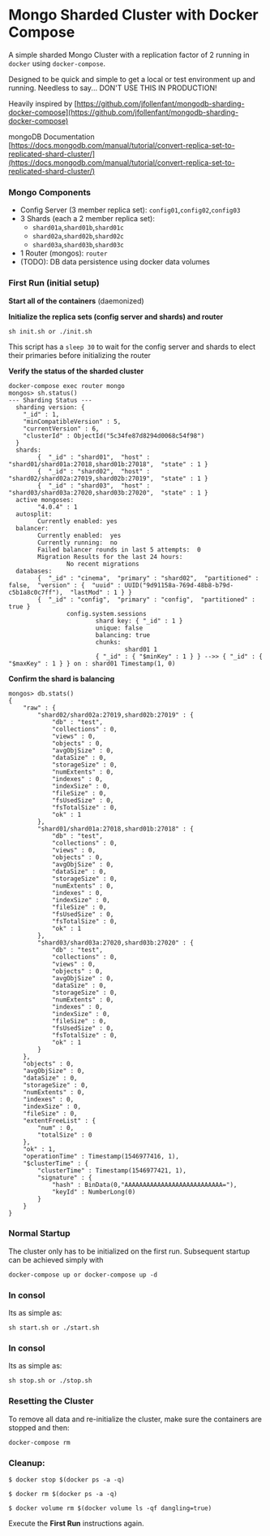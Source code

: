 Mongo Sharded Cluster with Docker Compose
=========================================
A simple sharded Mongo Cluster with a replication factor of 2 running in `docker` using `docker-compose`.

Designed to be quick and simple to get a local or test environment up and running. Needless to say... DON'T USE THIS IN PRODUCTION!

Heavily inspired by [https://github.com/jfollenfant/mongodb-sharding-docker-compose](https://github.com/jfollenfant/mongodb-sharding-docker-compose)

mongoDB Documentation [https://docs.mongodb.com/manual/tutorial/convert-replica-set-to-replicated-shard-cluster/](https://docs.mongodb.com/manual/tutorial/convert-replica-set-to-replicated-shard-cluster/)

### Mongo Components

* Config Server (3 member replica set): `config01`,`config02`,`config03`
* 3 Shards (each a 2 member replica set):
	* `shard01a`,`shard01b`,`shard01c`
	* `shard02a`,`shard02b`,`shard02c`
	* `shard03a`,`shard03b`,`shard03c`
* 1 Router (mongos): `router`
* (TODO): DB data persistence using docker data volumes

### First Run (initial setup)
**Start all of the containers** (daemonized)

**Initialize the replica sets (config server and shards) and router**

```
sh init.sh or ./init.sh
```

This script has a `sleep 30` to wait for the config server and shards to elect their primaries before initializing the router

**Verify the status of the sharded cluster**

```
docker-compose exec router mongo
mongos> sh.status()
--- Sharding Status --- 
  sharding version: {
  	"_id" : 1,
  	"minCompatibleVersion" : 5,
  	"currentVersion" : 6,
  	"clusterId" : ObjectId("5c34fe87d8294d0068c54f98")
  }
  shards:
        {  "_id" : "shard01",  "host" : "shard01/shard01a:27018,shard01b:27018",  "state" : 1 }
        {  "_id" : "shard02",  "host" : "shard02/shard02a:27019,shard02b:27019",  "state" : 1 }
        {  "_id" : "shard03",  "host" : "shard03/shard03a:27020,shard03b:27020",  "state" : 1 }
  active mongoses:
        "4.0.4" : 1
  autosplit:
        Currently enabled: yes
  balancer:
        Currently enabled:  yes
        Currently running:  no
        Failed balancer rounds in last 5 attempts:  0
        Migration Results for the last 24 hours: 
                No recent migrations
  databases:
        {  "_id" : "cinema",  "primary" : "shard02",  "partitioned" : false,  "version" : {  "uuid" : UUID("9d91158a-769d-48b8-b79d-c5b1a8c0c7ff"),  "lastMod" : 1 } }
        {  "_id" : "config",  "primary" : "config",  "partitioned" : true }
                config.system.sessions
                        shard key: { "_id" : 1 }
                        unique: false
                        balancing: true
                        chunks:
                                shard01	1
                        { "_id" : { "$minKey" : 1 } } -->> { "_id" : { "$maxKey" : 1 } } on : shard01 Timestamp(1, 0) 

```
**Confirm the shard is balancing**
```
mongos> db.stats()
{
	"raw" : {
		"shard02/shard02a:27019,shard02b:27019" : {
			"db" : "test",
			"collections" : 0,
			"views" : 0,
			"objects" : 0,
			"avgObjSize" : 0,
			"dataSize" : 0,
			"storageSize" : 0,
			"numExtents" : 0,
			"indexes" : 0,
			"indexSize" : 0,
			"fileSize" : 0,
			"fsUsedSize" : 0,
			"fsTotalSize" : 0,
			"ok" : 1
		},
		"shard01/shard01a:27018,shard01b:27018" : {
			"db" : "test",
			"collections" : 0,
			"views" : 0,
			"objects" : 0,
			"avgObjSize" : 0,
			"dataSize" : 0,
			"storageSize" : 0,
			"numExtents" : 0,
			"indexes" : 0,
			"indexSize" : 0,
			"fileSize" : 0,
			"fsUsedSize" : 0,
			"fsTotalSize" : 0,
			"ok" : 1
		},
		"shard03/shard03a:27020,shard03b:27020" : {
			"db" : "test",
			"collections" : 0,
			"views" : 0,
			"objects" : 0,
			"avgObjSize" : 0,
			"dataSize" : 0,
			"storageSize" : 0,
			"numExtents" : 0,
			"indexes" : 0,
			"indexSize" : 0,
			"fileSize" : 0,
			"fsUsedSize" : 0,
			"fsTotalSize" : 0,
			"ok" : 1
		}
	},
	"objects" : 0,
	"avgObjSize" : 0,
	"dataSize" : 0,
	"storageSize" : 0,
	"numExtents" : 0,
	"indexes" : 0,
	"indexSize" : 0,
	"fileSize" : 0,
	"extentFreeList" : {
		"num" : 0,
		"totalSize" : 0
	},
	"ok" : 1,
	"operationTime" : Timestamp(1546977416, 1),
	"$clusterTime" : {
		"clusterTime" : Timestamp(1546977421, 1),
		"signature" : {
			"hash" : BinData(0,"AAAAAAAAAAAAAAAAAAAAAAAAAAA="),
			"keyId" : NumberLong(0)
		}
	}
}

```

### Normal Startup
The cluster only has to be initialized on the first run. Subsequent startup can be achieved simply with
```
docker-compose up or docker-compose up -d
```

### In consol
Its as simple as:

```
sh start.sh or ./start.sh
```

### In consol
Its as simple as:
```
sh stop.sh or ./stop.sh
```

### Resetting the Cluster
To remove all data and re-initialize the cluster, make sure the containers are stopped and then:

```
docker-compose rm
```

### Cleanup:

```
$ docker stop $(docker ps -a -q)

$ docker rm $(docker ps -a -q)

$ docker volume rm $(docker volume ls -qf dangling=true)
```

Execute the **First Run** instructions again.